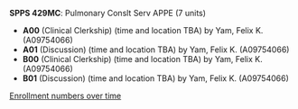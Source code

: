 **SPPS 429MC**: Pulmonary Conslt Serv APPE (7 units)

- **A00** (Clinical Clerkship) (time and location TBA) by Yam, Felix K. (A09754066)
- **A01** (Discussion) (time and location TBA) by Yam, Felix K. (A09754066)
- **B00** (Clinical Clerkship) (time and location TBA) by Yam, Felix K. (A09754066)
- **B01** (Discussion) (time and location TBA) by Yam, Felix K. (A09754066)

[Enrollment numbers over time](./SPPS429MC.tsv)
